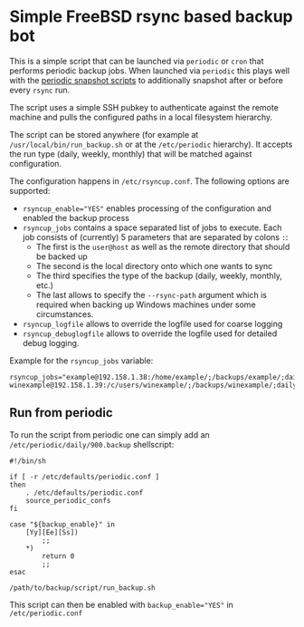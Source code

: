 # Simple FreeBSD rsync based backup bot

This is a simple script that can be launched via ```periodic```
or ```cron``` that performs periodic backup jobs. When launched
via ```periodic``` this plays well with the [periodic snapshot
scripts](https://github.com/tspspi/simpleFreeBSDPeriodicZFSSnapshotScripts)
to additionally snapshot after or before every ```rsync``` run.

The script uses a simple SSH pubkey to authenticate against the
remote machine and pulls the configured paths in a local filesystem
hierarchy.

The script can be stored anywhere (for example at ```/usr/local/bin/run_backup.sh```
or at the ```/etc/periodic``` hierarchy). It accepts the run type
(daily, weekly, monthly) that will be matched against configuration.

The configuration happens in ```/etc/rsyncup.conf```. The following
options are supported:

* ```rsyncup_enable="YES"``` enables processing of the configuration and
  enabled the backup process
* ```rsyncup_jobs``` contains a space separated list of jobs to execute.
  Each job consists of (currently) 5 parameters that are separated by
  colons ```:```:
   * The first is the ```user@host``` as well as the remote directory
     that should be backed up
   * The second is the local directory onto which one wants to sync
   * The third specifies the type of the backup (daily, weekly, monthly, etc.)
   * The last allows to specify the ```--rsync-path``` argument which is
     required when backing up Windows machines under some circumstances.
* ```rsyncup_logfile``` allows to override the logfile used for
  coarse logging
* ```rsyncup_debuglogfile``` allows to override the logfile used for
  detailed debug logging.

Example for the ```rsyncup_jobs``` variable:

```
rsyncup_jobs="example@192.158.1.38:/home/example/;/backups/example/;daily; winexample@192.158.1.39:/c/users/winexample/;/backups/winexample/;daily;c:/mingw/msys/1.0/bin/rsync"
```

## Run from periodic

To run the script from periodic one can simply add
an ```/etc/periodic/daily/900.backup``` shellscript:

```
#!/bin/sh

if [ -r /etc/defaults/periodic.conf ]
then
	. /etc/defaults/periodic.conf
	source_periodic_confs
fi

case "${backup_enable}" in
	[Yy][Ee][Ss])
		;;
	*)
		return 0
		;;
esac

/path/to/backup/script/run_backup.sh
```

This script can then be enabled with ```backup_enable="YES"```
in ```/etc/periodic.conf```

